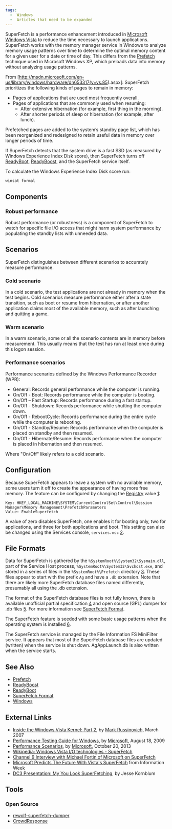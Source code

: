 ```yaml
---
tags:
  -  Windows
  -  Articles that need to be expanded
---
```

SuperFetch is a performance enhancement introduced in
[Microsoft](microsoft.md) [Windows Vista](windows.md) to
reduce the time necessary to launch applications. SuperFetch works with
the memory manager service in Windows to analyze memory usage patterns
over time to determine the optimal memory content for a given user for a
date or time of day. This differs from the
[Prefetch](prefetch.md) technique used in Microsoft Windows XP,
which preloads data into memory without analyzing usage patterns.

From
\[<http://msdn.microsoft.com/en-us/library/windows/hardware/dn653317(v=vs.85>).aspx\]:
SuperFetch prioritizes the following kinds of pages to remain in memory:

- Pages of applications that are used most frequently overall.
- Pages of applications that are commonly used when resuming:
  - After extensive hibernation (for example, first thing in the
    morning).
  - After shorter periods of sleep or hibernation (for example, after
    lunch).

Prefetched pages are added to the system’s standby page list, which has
been reorganized and redesigned to retain useful data in memory over
longer periods of time.

If SuperFetch detects that the system drive is a fast SSD (as measured
by Windows Experience Index Disk score), then SuperFetch turns off
[ReadyBoot](readyboot.md), [ReadyBoost](readyboost.md),
and the SuperFetch service itself.

To calculate the Windows Experience Index Disk score run:

    winsat formal

## Components

### Robust performance

Robust performance (or robustness) is a component of SuperFetch to watch
for specific file I/O access that might harm system performance by
populating the standby lists with unneeded data.

## Scenarios

SuperFetch distinguishes between different scenarios to accurately
measure performance.

### Cold scenario

In a cold scenario, the test applications are not already in memory when
the test begins. Cold scenarios measure performance either after a state
transition, such as boot or resume from hibernation, or after another
application claims most of the available memory, such as after launching
and quitting a game.

### Warm scenario

In a warm scenario, some or all the scenario contents are in memory
before measurement. This usually means that the test has run at least
once during this logon session.

### Performance scenarios

Performance scenarios defined by the Windows Performance Recorder (WPR):

- General: Records general performance while the computer is running.
- On/Off - Boot: Records performance while the computer is booting.
- On/Off – Fast Startup: Records performance during a fast startup.
- On/Off - Shutdown: Records performance while shutting the computer
  down.
- On/Off - RebootCycle: Records performance during the entire cycle
  while the computer is rebooting.
- On/Off - Standby/Resume: Records performance when the computer is
  placed on standby and then resumed.
- On/Off - Hibernate/Resume: Records performance when the computer is
  placed in hibernation and then resumed.

Where "On/Off" likely refers to a cold scenario.

## Configuration

Because SuperFetch appears to leave a system with no available memory,
some users turn it off to create the appearance of having more free
memory. The feature can be configured by changing the
[Registry](registry.md) value
[1](http://www.codinghorror.com/blog/archives/000688.html):

    Key: HKEY_LOCAL_MACHINE\SYSTEM\CurrentControlSet\Control\Session Manager\Memory Management\PrefetchParameters
    Value: EnableSuperfetch

A value of zero disables SuperFetch, one enables it for booting only,
two for applications, and three for both applications and boot. This
setting can also be changed using the Services console, `services.msc`
[2](http://tiredblogger.wordpress.com/2007/03/27/superfetch-not-so-super-for-gaming/).

## File Formats

Data for SuperFetch is gathered by the
`%SystemRoot%\System32\Sysmain.dll`, part of the Service Host process,
`%SystemRoot%\System32\Svchost.exe`, and stored in a series of files in
the `%SystemRoot%\Prefetch` directory
[3](http://www.microsoft.com/technet/technetmag/issues/2007/03/VistaKernel/).
These files appear to start with the prefix `Ag` and have a `.db`
extension. Note that there are likely more SuperFetch database files
named differently, presumably all using the .db extension.

The format of the SuperFetch database files is not fully known, there is
available unofficial partial specification
[4](http://blog.rewolf.pl/blog/?p=214) and open source (GPL) dumper for
.db files [5](http://code.google.com/p/rewolf-superfetch-dumper/). For
more information see [SuperFetch
Format](windows_superfetch_format.md).

The SuperFetch feature is seeded with some basic usage patterns when the
operating system is installed
[6](http://channel9.msdn.com/showpost.aspx?postid=242429).

The SuperFetch service is managed by the File Information FS MiniFilter
service. It appears that most of the SuperFetch database files are
updated (written) when the service is shut down. AgAppLaunch.db is also
written when the service starts.

## See Also

- [Prefetch](prefetch.md)
- [ReadyBoost](readyboost.md)
- [ReadyBoot](readyboot.md)
- [SuperFetch Format](windows_superfetch_format.md)
- [Windows](windows.md)

## External Links

- [Inside the Windows Vista Kernel: Part
  2](http://technet.microsoft.com/en-us/magazine/2007.03.vistakernel.aspx),
  by [Mark Russinovich](mark_russinovich.md), March 2007
- [Performance Testing Guide
  for Windows](http://download.microsoft.com/download/7/E/7/7E7662CF-CBEA-470B-A97E-CE7CE0D98DC2/Win7Perf.docx),
  by [Microsoft](microsoft.md), August 18, 2009 
- [Performance
  Scenarios](http://msdn.microsoft.com/en-us/library/windows/hardware/hh162965.aspx),
  by [Microsoft](microsoft.md), October 20, 2013
- [Wikipedia: Windows Vista I/O technologies -
  SuperFetch](http://en.wikipedia.org/wiki/Windows_Vista_I/O_technologies#SuperFetch)
- [Channel 9 Interview with Michael Fortin of Microsoft on
  SuperFetch](http://channel9.msdn.com/showpost.aspx?postid=242429)
- [Microsoft Predicts The Future With Vista's
  SuperFetch](http://www.informationweek.com/news/showArticle.jhtml?articleID=196902178)
  from Information Week
- [DC3 Presentation: My You Look
  SuperFetching](http://jessekornblum.com/presentations/dodcc08-2.pdf),
  by Jesse Kornblum

## Tools

### Open Source

- [rewolf-superfetch-dumper](https://code.google.com/p/rewolf-superfetch-dumper/)
- [CrowdResponse](https://www.crowdstrike.com/resources/community-tools/crowdresponse/)

